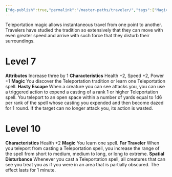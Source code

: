 ```yaml
---
{"dg-publish":true,"permalink":"/master-paths/traveler/","tags":["Magic"]}
---
```


Teleportation magic allows instantaneous travel from one point to another. Travelers have studied the tradition so extensively that they can move with even greater speed and arrive with such force that they disturb their surroundings.
# Level 7
**Attributes** Increase three by 1
**Characteristics** Health +2, Speed +2, Power +1
**Magic** You discover the Teleportation tradition or learn one Teleportation spell.
**Hasty Escape** When a creature you can see attacks you, you can use a triggered action to expend a casting of a rank 1 or higher Teleportation spell. You teleport to an open space within a number of yards equal to 1d6 per rank of the spell whose casting you expended and then become dazed for 1 round. If the target can no longer attack you, its action is wasted.
# Level 10
**Characteristics** Health +2
**Magic** You learn one spell.
**Far Traveler** When you teleport from casting a Teleportation spell, you increase the range of the spell from short to medium, medium to long, or long to extreme.
**Spatial Disturbance** Whenever you cast a Teleportation spell, all creatures that can see you treat you as if you were in an area that is partially obscured. The effect lasts for 1 minute.